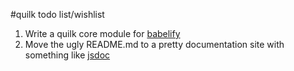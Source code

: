 #quilk todo list/wishlist

1.  Write a quilk core module for [babelify](https://github.com/babel/babelify)
1.  Move the ugly README.md to a pretty documentation site with something like [jsdoc](https://github.com/jsdoc3/jsdoc)